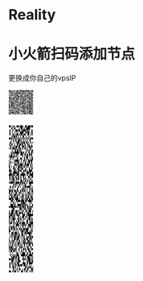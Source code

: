 # Reality

# 小火箭扫码添加节点
更换成你自己的vpsIP

<style>
img {
  width: 50px;
  height: 50x;
}
</style>

![图片描述](https://github.com/sengnie/Reality/blob/main/url.png)

<img src="https://github.com/sengnie/Reality/blob/main/url.png" alt="示例照片" width="300" height="300">
